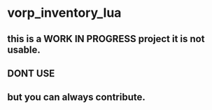 # vorp_inventory_lua

## this is a WORK IN PROGRESS project it is not usable. 

## DONT USE 

## but you can always  contribute. 

